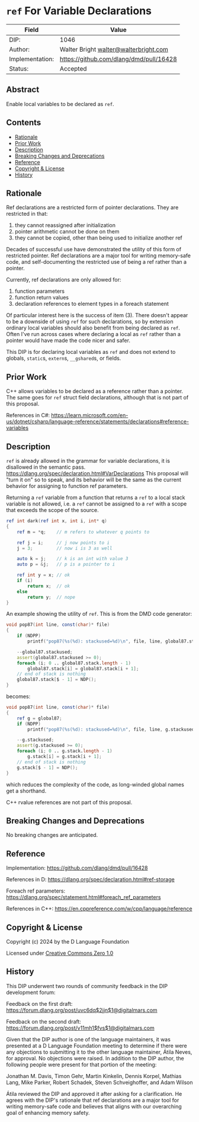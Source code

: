 # `ref` For Variable Declarations

| Field           | Value                                                           |
|-----------------|-----------------------------------------------------------------|
| DIP:            | 1046                                                            |
| Author:         | Walter Bright walter@walterbright.com                           |
| Implementation: | https://github.com/dlang/dmd/pull/16428                         |
| Status:         | Accepted                                                        |

## Abstract

Enable local variables to be declared as `ref`.


## Contents

* [Rationale](#rationale)
* [Prior Work](#prior-work)
* [Description](#description)
* [Breaking Changes and Deprecations](#breaking-changes-and-deprecations)
* [Reference](#reference)
* [Copyright & License](#copyright--license)
* [History](#history)

## Rationale

Ref declarations are a restricted form of pointer declarations. They are restricted
in that:

1. they cannot reassigned after initialization
2. pointer arithmetic cannot be done on them
3. they cannot be copied, other than being used to initialize another ref

Decades of successful use have demonstrated the utility of this form of
restricted pointer. Ref declarations are a major tool for writing memory-safe code,
and self-documenting the restricted use of being a ref rather than a pointer.

Currently, ref declarations are only allowed for:

1. function parameters
2. function return values
3. declaration references to element types in a foreach statement

Of particular interest here is the success of item (3). There doesn't appear to
be a downside of using `ref` for such declarations, so by extension ordinary
local variables should also benefit from being declared as `ref`. Often I've run
across cases where declaring a local as `ref` rather than a pointer would have
made the code nicer and safer.

This DIP is for declaring local variables as `ref` and does not extend to globals, `static`s, `extern`s,
`__gshared`s, or fields.


## Prior Work

C++ allows variables to be declared as a reference rather than a pointer. The same
goes for `ref` struct field declarations, although that is not part of this proposal.

References in C#:
https://learn.microsoft.com/en-us/dotnet/csharp/language-reference/statements/declarations#reference-variables

## Description

`ref` is already allowed in the grammar for variable declarations, it is disallowed
in the semantic pass.
https://dlang.org/spec/declaration.html#VarDeclarations
This proposal will "turn it on" so to speak, and its behavior will be the same as
the current behavior for assigning to function ref parameters.

Returning a `ref` variable from a function that returns a `ref` to a local stack variable is not allowed, i.e.
a `ref` cannot be assigned to a `ref` with a scope that exceeds the scope of the source.

```d
ref int dark(ref int x, int i, int* q)
{
    ref m = *q;    // m refers to whatever q points to

    ref j = i;     // j now points to i
    j = 3;         // now i is 3 as well

    auto k = j;    // k is an int with value 3
    auto p = &j;   // p is a pointer to i

    ref int y = x; // ok
    if (i)
        return x;  // ok
    else
        return y;  // nope
}
```

An example showing the utility of `ref`. This is from the DMD code generator:
```d
void pop87(int line, const(char)* file)
{
    if (NDPP)
        printf("pop87(%s(%d): stackused=%d)\n", file, line, global87.stackused);

    --global87.stackused;
    assert(global87.stackused >= 0);
    foreach (i; 0 .. global87.stack.length - 1)
        global87.stack[i] = global87.stack[i + 1];
    // end of stack is nothing
    global87.stack[$ - 1] = NDP();
}
```

becomes:

```d
void pop87(int line, const(char)* file)
{
    ref g = global87;
    if (NDPP)
        printf("pop87(%s(%d): stackused=%d)\n", file, line, g.stackused);

    --g.stackused;
    assert(g.stackused >= 0);
    foreach (i; 0 .. g.stack.length - 1)
        g.stack[i] = g.stack[i + 1];
    // end of stack is nothing
    g.stack[$ - 1] = NDP();
}
```

which reduces the complexity of the code, as long-winded global names get a shorthand.


C++ rvalue references are not part of this proposal.

## Breaking Changes and Deprecations

No breaking changes are anticipated.

## Reference

Implementation:
https://github.com/dlang/dmd/pull/16428

References in D:
https://dlang.org/spec/declaration.html#ref-storage

Foreach ref parameters:
https://dlang.org/spec/statement.html#foreach_ref_parameters

References in C++:
https://en.cppreference.com/w/cpp/language/reference

## Copyright & License

Copyright (c) 2024 by the D Language Foundation

Licensed under [Creative Commons Zero 1.0](https://creativecommons.org/publicdomain/zero/1.0/legalcode.txt)

## History

This DIP underwent two rounds of community feedback in the DIP development forum:

Feedback on the first draft:
https://forum.dlang.org/post/uvc6dq$2jjn$1@digitalmars.com

Feedback on the second draft:
https://forum.dlang.org/post/v11mh1$fvs$1@digitalmars.com

Given that the DIP author is one of the language maintainers, it was presented at a D Language Foundation meeting to determine if there were any objections to submitting it to the other language maintainer, Átila Neves, for approval. No objections were raised. In addition to the DIP author, the following people were present for that portion of the meeting:

Jonathan M. Davis,
Timon Gehr,
Martin Kinkelin,
Dennis Korpel,
Mathias Lang,
Mike Parker,
Robert Schadek,
Steven Schveighoffer, and
Adam Wilson

Átila reviewed the DIP and approved it after asking for a clarification. He agrees with the DIP's rationale that ref declarations are a major tool for writing memory-safe code and believes that aligns with our overarching goal of enhancing memory safety.
